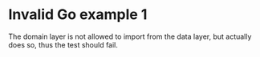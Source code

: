 # Invalid Go example 1

The domain layer is not allowed to import from the data layer, but actually does so, thus the test should fail.
